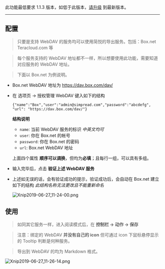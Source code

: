 此功能最低要求 1.1.3 版本，如低于此版本，[请升级](http://ksria.com/simpread/) 到最新版本。
***

配置
---
> 只要是支持 WebDAV 的服务均可以使用简悦的导出服务。包括：Box.net Teracloud.com 等

> 每个服务支持的 WebDAV 地址都不一样，所以想要使用此功能，需要知道对应服务的 WebDAV 地址。

> 下面以 Box.net 为例说明。

- Box.net WebDAV 地址为 https://dav.box.com/dav/

- 在 选项页 → 授权管理 WebDAV 键入如下的结构

  ```
  {"name":"Box","user":"admin@simpread.com","password":"abcdefg", "url": "https://dav.box.com/dav/"}
  ```
  **结构说明**

  * `name`: 当前 WebDAV 服务的标识 _中英文均可_
  * `user`: 你在 Box.net 的帐号
  * `password`: 你在 Box.net 的密码
  * `url`: Box.net WebDAV 地址

  上面四个属性 **顺序可以调换**，但均为**必填**；且每行一组，可以具有多组。

- 输入完毕后，点击 **验证上述 WebDAV 服务**

- 上述如无误的话，会有验证成功的提示，验证成功后，会自动在 Box.net 建立如下的结构 _此结构名称无法更改且不能重新命名_

  ![Xnip2019-06-27_11-24-00.png](https://i.loli.net/2019/06/27/5d1436d829b1d87303.png)


使用
--

> 如同其它服务一样，进入阅读模式后，在 **控制栏 → 动作 → 保存**

> 注意：绑定的 WebDAV **并没有自己的 icon** 但可通过 icon 下鼠标悬停显示的 Tooltip 判断是何种服务。

> 导出到 WebDAV 的均为 Markdown 格式。

![Xnip2019-06-27_11-26-14.png](https://i.loli.net/2019/06/27/5d1437d6c7d9e94788.png)


